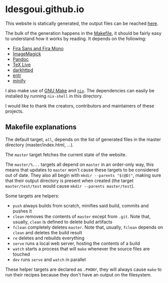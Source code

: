 # ldesgoui.github.io

This website is statically generated, the output files can be reached
[here](https://github.com/ldesgoui/ldesgoui.github.io/tree/master).

The bulk of the generation happens in the [Makefile](Makefile), it should be
fairly easy to understand how it works by reading. It depends on the following:

- [Fira Sans and Fira Mono](https://github.com/mozilla/Fira)
- [ImageMagick](https://imagemagick.org)
- [Pandoc](https://pandoc.org)
- [TeX Live](https://www.tug.org/texlive)
- [darkhttpd](http://eradman.com/entrproject)
- [entr](http://eradman.com/entrproject)
- [minify](https://github.com/tdewolff/minify)

I also make use of [GNU Make](https://www.gnu.org/software/make/) and
[`nix`](https://nixos.org/nix). The dependencies can easily be installed by
running `nix-shell` in this directory.

I would like to thank the creators, contributors and maintainers of these
projects.

## Makefile explanations

The default target, `all`, depends on the list of generated files in the master
directory (master/index.html, ...).

The `master` target fetches the current state of the website.

The `master/%...` targets all depend on `master` in an order-only way, this
means that updates to `master` won't cause these targets to be considered out
of date. They also all begin with `mkdir --parents "$(@D)"`, making sure that
their output directory is present when created (the target `master/test/test`
would cause `mkdir --parents master/test`).

Some targets are helpers:

- `push` always builds from scratch, minifies said build, commits and pushes it
- `clean` removes the contents of `master` except from `.git`. Note that,
   usually, `clean` is defined to delete build artifacts
- `fclean` completely deletes `master`. Note that, usually, `fclean` depends
   on `clean` and deletes the build result
- `re` deletes and rebuilds everything
- `serve` runs a local web server, hosting the contents of a build
- `watch` starts a process that will `make` whenever the source files are
   touched
- `dev` runs `serve` and `watch` in parallel

These helper targets are declared as `.PHONY`, they will always cause `make` to
run their recipes because they don't have an output on the filesystem.
